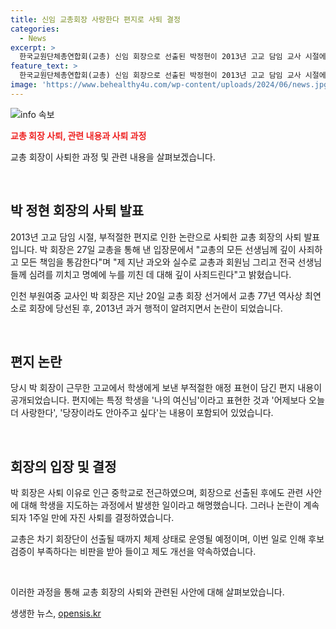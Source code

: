 ```yaml
---
title: 신임 교총회장 사랑한다 편지로 사퇴 결정
categories:
  - News
excerpt: >
  한국교원단체총연합회(교총) 신임 회장으로 선출된 박정현이 2013년 고교 담임 교사 시절에 부적절한 애정 표현이 담긴 편지를 주고받아 논란이 된 후, 자진 사퇴했다. 입장문에서 깊이 사죄하고 책임을 통감한다고 전했으며, 학생에게 보낸 편지 내용이 논란을 일으켰다. 반발이 커지자 사퇴를 결정하며, 교총은 차기 회장단이 선출될 때까지 수석부회장이 직무대행을 맡을 예정이다. 후보 검증에 대한 비판을 받아들여 제도를 개선하겠다는 의사를 밝혔다. (출처: 이용익 기자)
feature_text: >
  한국교원단체총연합회(교총) 신임 회장으로 선출된 박정현이 2013년 고교 담임 교사 시절에 부적절한 애정 표현이 담긴 편지를 주고받아 논란이 된 후, 자진 사퇴했다. 입장문에서 깊이 사죄하고 책임을 통감한다고 전했으며, 학생에게 보낸 편지 내용이 논란을 일으켰다. 반발이 커지자 사퇴를 결정하며, 교총은 차기 회장단이 선출될 때까지 수석부회장이 직무대행을 맡을 예정이다. 후보 검증에 대한 비판을 받아들여 제도를 개선하겠다는 의사를 밝혔다. (출처: 이용익 기자)
image: 'https://www.behealthy4u.com/wp-content/uploads/2024/06/news.jpg'
---
```


<p><img src="https://www.behealthy4u.com/wp-content/uploads/2024/06/news.jpg" alt="info 속보" /></p>

<p><b><span style="color: #ee2323;">교총 회장 사퇴, 관련 내용과 사퇴 과정</span></b></p>

<p>교총 회장이 사퇴한 과정 및 관련 내용을 살펴보겠습니다.</p>

<p data-ke-size="size16">&nbsp;</p>

<h2 data-ke-size="size26">박 정현 회장의 사퇴 발표</h2>

<p>2013년 고교 담임 시절, 부적절한 편지로 인한 논란으로 사퇴한 교총 회장의 사퇴 발표입니다. 박 회장은 27일 교총을 통해 낸 입장문에서 "교총의 모든 선생님께 깊이 사죄하고 모든 책임을 통감한다"며 "제 지난 과오와 실수로 교총과 회원님 그리고 전국 선생님들께 심려를 끼치고 명예에 누를 끼친 데 대해 깊이 사죄드린다"고 밝혔습니다.</p>

<p>인천 부원여중 교사인 박 회장은 지난 20일 교총 회장 선거에서 교총 77년 역사상 최연소로 회장에 당선된 후, 2013년 과거 행적이 알려지면서 논란이 되었습니다.</p>

<p data-ke-size="size16">&nbsp;</p>

<h2 data-ke-size="size26">편지 논란</h2>

<p>당시 박 회장이 근무한 고교에서 학생에게 보낸 부적절한 애정 표현이 담긴 편지 내용이 공개되었습니다. 편지에는 특정 학생을 '나의 여신님'이라고 표현한 것과 '어제보다 오늘 더 사랑한다', '당장이라도 안아주고 싶다'는 내용이 포함되어 있었습니다.</p>

<p data-ke-size="size16">&nbsp;</p>

<h2 data-ke-size="size26">회장의 입장 및 결정</h2>

<p>박 회장은 사퇴 이유로 인근 중학교로 전근하였으며, 회장으로 선출된 후에도 관련 사안에 대해 학생을 지도하는 과정에서 발생한 일이라고 해명했습니다. 그러나 논란이 계속되자 1주일 만에 자진 사퇴를 결정하였습니다.</p>

<p>교총은 차기 회장단이 선출될 때까지 체제 상태로 운영될 예정이며, 이번 일로 인해 후보 검증이 부족하다는 비판을 받아 들이고 제도 개선을 약속하였습니다.</p>

<p data-ke-size="size16">&nbsp;</p>

<p>이러한 과정을 통해 교총 회장의 사퇴와 관련된 사안에 대해 살펴보았습니다.</p>
생생한 뉴스, <a href="https://opensis.kr" rel="dofollow">opensis.kr</a>


